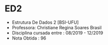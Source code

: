 # ED2

-  Estrutura De Dados 2 [BSI-UFU]
  - Professora:  Christiane Regina Soares Brasil
  - Disciplina cursada entre : 08/2019 - 12/2019
  - Nota Obtida : 96
